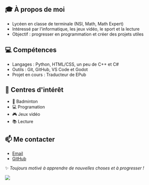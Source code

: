 ## 🎓 À propos de moi
- Lycéen en classe de terminale (NSI, Math, Math Expert)
- Intéressé par l'informatique, les jeux vidéo, le sport et la lecture
- Objectif : progresser en programmation et créer des projets utiles

## 💻 Compétences
- Langages : Python, HTML/CSS, un peu de C++ et C#
- Outils : Git, GitHub, VS Code et Godot
- Projet en cours : Traducteur de EPub

## 🎯 Centres d'intérêt
- 🏸 Badminton  
- 💻 Programation  
- 🎮 Jeux vidéo  
- 📚 Lecture  

## 📫 Me contacter
- [Email](*mioux1801@gmail.com*)   
- [GitHub](https://github.com/Miouxxx) 

✨ *Toujours motivé à apprendre de nouvelles choses et à progresser !*

![](https://www.everland-petfood.com/wp-content/uploads/chat-courrir-1024x683.jpeg.webp)